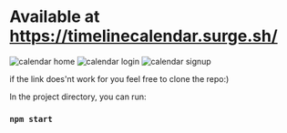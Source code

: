 # Available at https://timelinecalendar.surge.sh/
![calendar home](https://user-images.githubusercontent.com/66366665/217448368-685cad05-72b3-47b5-ae65-8f9587b3d657.png)
![calendar login](https://user-images.githubusercontent.com/66366665/217448383-59609c77-9a05-4939-8370-ab56bfc43ecb.png)
![calendar signup](https://user-images.githubusercontent.com/66366665/217448391-6fb8e8db-1854-42fc-95c3-e47ed4e88bd0.png)

if the link does'nt work for you feel free to clone the repo:)

In the project directory, you can run:
### `npm start`

